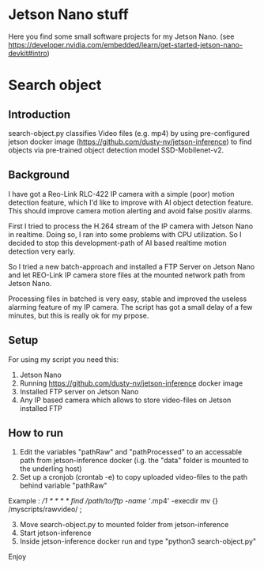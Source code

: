 # Jetson Nano stuff

Here you find some small software projects for my Jetson Nano. 
(see https://developer.nvidia.com/embedded/learn/get-started-jetson-nano-devkit#intro)

# Search object

## Introduction

search-object.py classifies Video files (e.g. mp4) by using pre-configured jetson docker image (https://github.com/dusty-nv/jetson-inference) to find objects via pre-trained object detection model SSD-Mobilenet-v2.

## Background

I have got a Reo-Link RLC-422 IP camera with a simple (poor) motion detection feature, which I'd like to improve with AI object detection feature. This should improve camera motion alerting and avoid false positiv alarms. 

First I tried to process the H.264 stream of the IP camera with Jetson Nano in realtime. Doing so, I ran into some problems with CPU utilization. So I decided to stop this development-path of AI based realtime motion detection very early.

So I tried a new batch-approach and installed a FTP Server on Jetson Nano and let REO-Link IP camera store files at the mounted network path from Jetson Nano.

Processing files in batched is very easy, stable and improved the useless alarming feature of my IP camera. The script has got a small delay of a few minutes, but this is really ok for my prpose.

## Setup

For using my script you need this:

1. Jetson Nano
2. Running https://github.com/dusty-nv/jetson-inference docker image
3. Installed FTP server on Jetson Nano
4. Any IP based camera which allows to store video-files on Jetson installed FTP

## How to run

1. Edit the variables "pathRaw" and "pathProcessed" to an accessable path from jetson-inference docker (i.g. the "data" folder is mounted to the underling host)
2. Set up a cronjob (crontab -e) to copy uploaded video-files to the path behind variable "pathRaw"

Example : */1 * * * * find /path/to/ftp -name '*.mp4' -execdir mv {} /myscripts/rawvideo/ \;

3. Move search-object.py to mounted folder from jetson-inference
4. Start jetson-inference
5. Inside jetson-inference docker run and type "python3 search-object.py"

Enjoy
